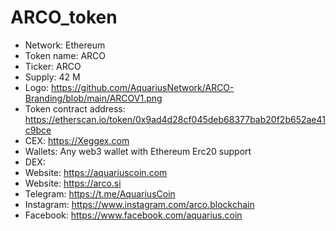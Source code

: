 # ARCO_token

* Network: Ethereum
* Token name: ARCO
* Ticker: ARCO
* Supply: 42 M
* Logo: https://github.com/AquariusNetwork/ARCO-Branding/blob/main/ARCOV1.png
* Token contract address: https://etherscan.io/token/0x9ad4d28cf045deb68377bab20f2b652ae41c9bce
* CEX: https://Xeggex.com
* Wallets: Any web3 wallet with Ethereum Erc20 support
* DEX:
* Website: https://aquariuscoin.com
* Website: https://arco.si
* Telegram: https://t.me/AquariusCoin
* Instagram: https://www.instagram.com/arco.blockchain
* Facebook: https://www.facebook.com/aquarius.coin
  
